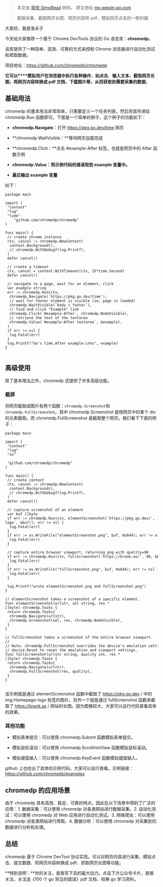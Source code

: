 > 本文由 [简悦 SimpRead](http://ksria.com/simpread/) 转码， 原文地址 [mp.weixin.qq.com](https://mp.weixin.qq.com/s/rGPsEt-XDOayDWwLGxvcsw)

> 数据采集、截图网页长图、网页内容转 pdf、模拟网页点击的一款利器

大家好，我是渔夫子

今天给大家推荐一个基于 Chrome DevTools 协议的 Go 语言库：**chromedp**。

该库提供了一种简单、高效、可靠的方式来控制 Chrome 浏览器进行自动化测试和爬取数据。

项目地址：https://github.com/chromedp/chromedp

**它可以****模拟用户在浏览器中执行各种操作**，**如点击**、**输入文本、截取网页长图、将网页内容转换成 pdf 文档、下载图片等，从而获取到需要采集的数据**。

基础用法
----

chromedp 的基本用法非常简单，只需要定义一个任务列表，然后将其传递给 chromedp.Run 函数即可。下面是一个简单的例子。这个例子的功能如下：

*   **chromedp.Navigate**：打开 https://pkg.go.dev/time 网页
    
*   **chromedp.WaitVisible：**等待网页加载完成
    
*   **chromedp.Click：**点击 #example-After 标签。也就是网页中的 After 函数示例
    
*   **chromedp.Value：**将示例代码的值读取到 example 变量中**。**
    
*   **最后输出 example 变量**
    

如下：

```
package main

import (
 "context"
 "log"
 "time"
    "github.com/chromedp/chromedp"
)

func main() {
 // create chrome instance
 ctx, cancel := chromedp.NewContext(
  context.Background(),
  // chromedp.WithDebugf(log.Printf),
 )
 defer cancel()

 // create a timeout
 ctx, cancel = context.WithTimeout(ctx, 15*time.Second)
 defer cancel()

 // navigate to a page, wait for an element, click
 var example string
 err := chromedp.Run(ctx,
  chromedp.Navigate(`https://pkg.go.dev/time`),
  // wait for footer element is visible (ie, page is loaded)
  chromedp.WaitVisible(`body > footer`),
  // find and click "Example" link
  chromedp.Click(`#example-After`, chromedp.NodeVisible),
  // retrieve the text of the textarea
  chromedp.Value(`#example-After textarea`, &example),
 )
 if err != nil {
  log.Fatal(err)
 }
 log.Printf("Go's time.After example:\n%s", example)
}


```

高级使用
----

除了基本用法之外，chromedp 还提供了许多高级功能。

### 截屏

将网页截取成图片有两个函数：`chromedp.Screenshot`和`chromedp.FullScreenshot`。其中 chromedp.Screenshot 是按网页中的某个 div 的元素截取。而 chromedp.FullScreenshot 是截取整个网页。我们看下下面的例子：

```
package main

import (
 "context"
 "log"
 "os"

 "github.com/chromedp/chromedp"
)

func main() {
 // create context
 ctx, cancel := chromedp.NewContext(
  context.Background(),
  // chromedp.WithDebugf(log.Printf),
 )
 defer cancel()

 // capture screenshot of an element
 var buf []byte
 if err := chromedp.Run(ctx, elementScreenshot(`https://pkg.go.dev/`, `img.Homepage-logo`, &buf)); err != nil {
  log.Fatal(err)
 }
 if err := os.WriteFile("elementScreenshot.png", buf, 0o644); err != nil {
  log.Fatal(err)
 }

 // capture entire browser viewport, returning png with quality=90
 if err := chromedp.Run(ctx, fullScreenshot(`https://brank.as/`, 90, &buf)); err != nil {
  log.Fatal(err)
 }
 if err := os.WriteFile("fullScreenshot.png", buf, 0o644); err != nil {
  log.Fatal(err)
 }

 log.Printf("wrote elementScreenshot.png and fullScreenshot.png")
}

// elementScreenshot takes a screenshot of a specific element.
func elementScreenshot(urlstr, sel string, res *[]byte) chromedp.Tasks {
 return chromedp.Tasks{
  chromedp.Navigate(urlstr),
  chromedp.Screenshot(sel, res, chromedp.NodeVisible),
 }
}

// fullScreenshot takes a screenshot of the entire browser viewport.
//
// Note: chromedp.FullScreenshot overrides the device's emulation settings. Use
// device.Reset to reset the emulation and viewport settings.
func fullScreenshot(urlstr string, quality int, res *[]byte) chromedp.Tasks {
 return chromedp.Tasks{
  chromedp.Navigate(urlstr),
  chromedp.FullScreenshot(res, quality),
 }
}


```

该示例就是通过 elementScreenshot 函数中截取了 https://pkg.go.dev / 中的 img.Homepage-logo 标签的图片。另外一个就是通过 fullScreenshot 函数来截取了 https://brank.as / 网站的长图。因为图像较大，大家可以运行代码查看具体的效果。

### 其他功能

*   模拟表单提交：可以使用 chromedp.Submit 函数模拟表单提交。
    
*   模拟鼠标滚动：可以使用 chromedp.ScrollIntoView 函数模拟鼠标滚动。
    
*   模拟键盘输入：可以使用 chromedp.KeyEvent 函数模拟键盘输入。
    

github 上也给出了具体的示例代码，大家可以自行查看。示例链接：https://github.com/chromedp/examples

chromedp 的应用场景
--------------

由于 chromedp 具有高效、稳定、可靠的特点，因此在以下场景中得到了广泛的应用：1. 数据采集：可以使用 chromedp 对各类网站进行数据采集。2. 自动化测试：可以使用 chromedp 对 Web 应用进行自动化测试。3. 网络爬虫：可以使用 chromedp 对各类网站进行爬取。4. 数据分析：可以使用 chromedp 对采集到的数据进行分析和处理。

总结
--

chromedp 基于 Chrome DevTool 协议实现。可以对网页内容进行采集、模拟点击、提交数据、将网页内容转换成 pdf、抓取网页长图等功能。

**特别说明：**你的关注，是我写下去的最大动力。点击下方公众号卡片，直接关注。关注送《100 个 go 常见的错误》pdf 文档、经典 go 学习资料。